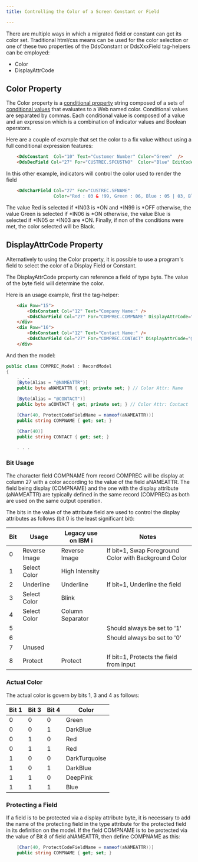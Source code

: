 ```yaml
---
title: Controlling the Color of a Screen Constant or Field

---
```


There are multiple ways in which a migrated field or constant can get its color set.  Traditional html/css means can be used for the color selection or one of these two properties of the DdsConstant or DdsXxxField tag-helpers can be employed:
 - Color
 - DisplayAttrCode

## Color Property
The Color property is a [conditional property](/reference/expo/qsys-expo-model/landing-page-namespace.html#conditional-property) string composed of a sets of [conditional values](/reference/expo/qsys-expo-model/landing-page-namespace.html#conditional-value) that evaluates to a Web named color. Conditional values are separated by commas. Each conditional value is composed of a value and an expression which is a combination of indicator values and Boolean operators.

Here are a couple of example that set the color to a fix value without using a full conditional expression features:
```html
    <DdsConstant  Col="10" Text="Customer Number" Color="Green"  />
    <DdsDecField Col="27" For="CUSTREC.SFCUSTNO"  Color="Blue" EditCode="Z" />
```

In this other example, indicators will control the color used to render the field
```html
    <DdsCharField Col="27" For="CUSTREC.SFNAME" 
                  Color="Red : 03 & !99, Green : 06, Blue : 05 | 03, Black:*TRUE"/>
```

The value Red is selected if *IN03 is *ON and *IN99 is *OFF otherwise, the value Green is selected if *IN06 is *ON otherwise, the value Blue is selected if *IN05 or *IN03 are *ON. Finally, if non of the conditions were met, the color selected will be Black.

## DisplayAttrCode Property
Alternatively to using the Color property, it is possible to use a program's field to select the color of a Display Field or Constant. 

The DisplayAttrCode property can reference a field of type byte. The value of the byte field will determine the color.

Here is an usage example, first the tag-helper:
```html
    <div Row="15">
        <DdsConstant Col="12" Text="Company Name:" />
        <DdsCharField Col="27" For="COMPREC.COMPNAME" DisplayAttrCode="@Model.COMPREC.aNAMEATTR"/>
    </div>
    <div Row="16">
        <DdsConstant Col="12" Text="Contact Name:" />
        <DdsCharField Col="27" For="COMPREC.CONTACT" DisplayAttrCode="@Model.CUSTREC.aCONTACT"/>
    </div>

```
And then the model:
```cs
public class COMPREC_Model : RecordModel
{
    . . . 
    [Byte(Alias = "@NAMEATTR")]
    public byte aNAMEATTR { get; private set; } // Color Attr: Name

    [Byte(Alias = "@CONTACT")]
    public byte aCONTACT { get; private set; } // Color Attr: Contact

    [Char(40, ProtectCodeFieldName = nameof(aNAMEATTR))]
    public string COMPNAME { get; set; }

    [Char(40)]
    public string CONTACT { get; set; }
   
    . . .
```
### Bit Usage

The character field COMPNAME from record COMPREC will be display at column 27 with a color according to the value of the field aNAMEATTR. The field being display (COMPNAME) and the one with the display attribute (aNAMEATTR) are typically defined in the same record (COMPREC) as both are used on the same output operation.

The bits in the value of the attribute field are used to control the display attributes as follows (bit 0 is the least significant bit):

| Bit     | Usage          | Legacy use on IBM i | Notes
| ------- | -------------- | ------------------- | -----
| 0       | Reverse Image  | Reverse Image       | If bit=1, Swap Foreground Color with Background Color
| 1       | Select Color   | High Intensity      | 
| 2       | Underline      | Underline           | If bit=1, Underline the field
| 3       | Select Color   | Blink               | 
| 4       | Select Color   | Column Separator    | 
| 5       |                |                     | Should always be set to '1'
| 6       |                |                     | Should always be set to '0'
| 7       | Unused         |                     | 
| 8       | Protect        | Protect             | If bit=1, Protects the field from input

### Actual Color

The actual color is govern by bits 1, 3 and 4 as follows:

| Bit 1 | Bit 3 | Bit 4 | Color
| ------| ----- | ----- | -----
| 0     |     0 |     0 | Green
| 0     |     0 |     1 | DarkBlue
| 0     |     1 |     0 | Red
| 0     |     1 |     1 | Red
| 1     |     0 |     0 | DarkTurquoise
| 1     |     0 |     1 | DarkBlue
| 1     |     1 |     0 | DeepPink
| 1     |     1 |     1 | Blue

### Protecting a Field

If a field is to be protected via a display attribute byte, it is necessary to add the name of the protecting field in the type attribute for the protected field in its definition on the model.  If the field COMPNAME is to be protected via the value of Bit 8 of field aNAMEATTR, then define COMPNAME as this: 

```cs
    [Char(40, ProtectCodeFieldName = nameof(aNAMEATTR))]
    public string COMPNAME { get; set; }
```



